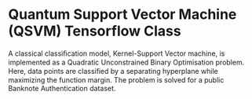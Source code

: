 # Quantum Support Vector Machine (QSVM) Tensorflow Class
A classical classiﬁcation model, Kernel-Support Vector machine, is implemented as a Quadratic Unconstrained Binary Optimisation problem. Here, data points are classiﬁed by a separating hyperplane while maximizing the function margin. The problem is solved for a public Banknote Authentication dataset.
